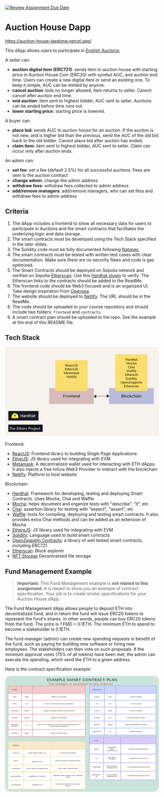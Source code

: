 [![Review Assignment Due Date](https://classroom.github.com/assets/deadline-readme-button-24ddc0f5d75046c5622901739e7c5dd533143b0c8e959d652212380cedb1ea36.svg)](https://classroom.github.com/a/WOVDgdbS)
# Auction House Dapp

https://auction-house-jaedonw.vercel.app/

This dApp allows users to participate in [English Auctions](https://en.wikipedia.org/wiki/English_auction).

A seller can:

- **auction digital item (ERC721)**: sends item to auction house with starting price in Auction House Coin (ERC20) with symbol AUC, and auction end time. Users can create a new digital item or send an existing one. To keep it simple, AUC can be minted by anyone.
- **cancel auction**: bids no longer allowed, item returns to seller. Cannot cancel after auction end time.
- **end auction**: item sent to highest bidder, AUC sent to seller. Auctions can be ended before time runs out.
- **lower starting price**: starting price is lowered.

A buyer can:

- **place bid**: sends AUC to auction house for an auction. If the auction is not new, and is higher bid than the previous, send the AUC of the old bid back to the old bidder. Cannot place bid after auction has ended.
- **claim item**: item sent to highest bidder, AUC sent to seller. Claim can occur only after auction ends.

An admin can:

- **set fee**: set a fee (default 2.5%) for all successful auctions. Fees are sent to the auction contract
- **change admin**: change the admin address
- **withdraw fees**: withdraw fees collected to admin address
- **add/remove managers**: add/remove managers, who can set fess and withdraw fees to admin address

## Criteria

1. The dApp includes a frontend to show all necessary data for users to participate in Auctions and the smart contracts that facilitates the underlying logic and data storage.
2. The smart contracts must be developed using the Tech Stack specified in the later slides.
3. The Solidity code must be fully documented following [Natspec](https://docs.soliditylang.org/en/latest/natspec-format.html). 
4. The smart contracts must be tested with written test cases with clear documentation. Make sure there are no security flaws and code is gas optimized.
5. The Smart Contracts should be deployed on Sepolia network and verified on Sepolia [Etherscan](https://sepolia.etherscan.io/). Use this [Hardhat plugin](https://hardhat.org/hardhat-runner/plugins/nomicfoundation-hardhat-verify) to verify. The Etherscan links to the contracts should be added to the ReadMe.
6. The frontend code should be Web3 focused and is an organized UI. Take design inspiration from [Opensea](https://opensea.io/).
7. The website should be deployed to [Netlify](https://docs.netlify.com/get-started/). The URL should be in the ReadMe. 
8. The code should be uploaded to your course repository and should include two folders: `frontend` and `contracts`.
9. A smart contract plan should be uploaded to the repo. See the example at the end of this README file. 

## Tech Stack 

![Contract](./media/tech.png)

Frontend:

- [ReactJS](https://reactjs.org/docs/getting-started.html): Frontend library to building Single Page Applications 
- [EtherJS](https://docs.ethers.io/): JS library used for integrating with EVM
- [Metamask](https://docs.metamask.io/guide/): A decentralized wallet used for interacting with ETH dApps. It also injects a free Infura Web3 Provider to interact with the blockchain
- [Netlify](https://docs.netlify.com/get-started/): Platform to host website

Blockchain: 

- [Hardhat](https://hardhat.org/hardhat-runner/docs/getting-started#overview): Framework for developing, testing and deploying Smart Contracts. Uses Mocha, Chai and Waffle
- [Mocha](https://mochajs.org/): helps document and organize tests with "describe", "it", etc
- [Chai](https://www.chaijs.com/): assertion library for testing with "expect", "assert", etc 
- [Waffle](https://getwaffle.io/): tools for compiling, deploying and testing smart contracts. It also provides extra Chai methods and can be added as an extension of Mocha
- [EthersJS](https://docs.ethers.io/): JS library used for integrating with EVM
- [Solidity](https://docs.soliditylang.org/): Language used to build smart contracts
- [OpenZeppelin Contracts](https://docs.openzeppelin.com/contracts): a library of well tested smart contracts, including ERC721
- [Etherscan](https://etherscan.io/): Block explorer
- [NFT Storage](https://nft.storage/) Decentralized file storage

## Fund Management Example

> **Important:** This Fund Management example is **not related to this assignment**. It is meant to show you an example of contract specification. Your job is to create similar specifications for your Auction House dApp. 

The Fund Management dApp allows people to deposit ETH into decentralized fund, and in return the fund will issue ERC20 tokens to represent the fund's shares. In other words, people can buy ERC20 tokens from the fund. The price is 1 FMD = 0.1ETH. The minimum ETH to spend to become a stakeholder is 0.1ETH.

The fund manager (admin) can create new spending requests in benefit of the fund, such as paying for building new software or hiring new employees. The stakeholders can then vote on such proposals. If the minimum approval votes (75% of all tokens) have been met, the admin can execute the spending, which send the ETH to a given address.

Here is the contract specification example:

![Example](./media/example.png)

